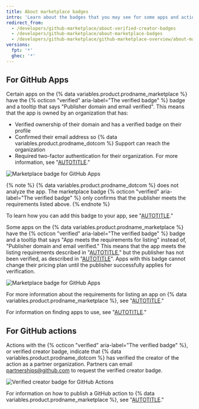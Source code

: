 ```yaml
---
title: About marketplace badges
intro: 'Learn about the badges that you may see for some apps and actions listings on {% data variables.product.prodname_marketplace %}.'
redirect_from:
  - /developers/github-marketplace/about-verified-creator-badges
  - /developers/github-marketplace/about-marketplace-badges
  - /developers/github-marketplace/github-marketplace-overview/about-marketplace-badges
versions:
  fpt: '*'
  ghec: '*'
---
```

## For GitHub Apps

Certain apps on the {% data variables.product.prodname_marketplace %} have the {% octicon "verified" aria-label="The verified badge" %} badge and a tooltip that says "Publisher domain and email verified". This means that the app is owned by an organization that has:

- Verified ownership of their domain and has a verified badge on their profile
- Confirmed their email address so {% data variables.product.prodname_dotcom %} Support can reach the organization
- Required two-factor authentication for their organization. For more information, see "[AUTOTITLE](/organizations/keeping-your-organization-secure/managing-two-factor-authentication-for-your-organization/requiring-two-factor-authentication-in-your-organization)."

![Marketplace badge for GitHub Apps](/assets/images/marketplace/apps-with-verified-publisher-badge-tooltip.png)

{% note %}
{% data variables.product.prodname_dotcom %} does not analyze the app. The marketplace badge {% octicon "verified" aria-label="The verified badge" %} only confirms that the publisher meets the requirements listed above.
{% endnote %}

To learn how you can add this badge to your app, see "[AUTOTITLE](/apps/publishing-apps-to-github-marketplace/github-marketplace-overview/applying-for-publisher-verification-for-your-organization)."

Some apps on the {% data variables.product.prodname_marketplace %} have the {% octicon "verified" aria-label="The verified badge" %} badge and a tooltip that says "App meets the requirements for listing" instead of, "Publisher domain and email verified." This means that the app meets the listing requirements described in "[AUTOTITLE](/apps/publishing-apps-to-github-marketplace/creating-apps-for-github-marketplace/requirements-for-listing-an-app)," but the publisher has not been verified, as described in "[AUTOTITLE](/apps/publishing-apps-to-github-marketplace/github-marketplace-overview/applying-for-publisher-verification-for-your-organization)". Apps with this badge cannot change their pricing plan until the publisher successfully applies for verification.

![Marketplace badge for GitHub Apps](/assets/images/marketplace/apps-with-unverified-publisher-badge-tooltip.png)

For more information about the requirements for listing an app on {% data variables.product.prodname_marketplace %}, see "[AUTOTITLE](/apps/publishing-apps-to-github-marketplace/creating-apps-for-github-marketplace/requirements-for-listing-an-app)."

For information on finding apps to use, see "[AUTOTITLE](/search-github/searching-on-github/searching-github-marketplace)."

## For GitHub actions

Actions with the {% octicon "verified" aria-label="The verified badge" %}, or  verified creator badge,  indicate that {% data variables.product.prodname_dotcom %} has verified the creator of the action as a partner organization. Partners can email <a href="mailto:partnerships@github.com">partnerships@github.com</a> to request the verified creator badge.

![Verified creator badge for GitHub Actions](/assets/images/marketplace/verified-creator-badge-for-actions.png)

For information on how to publish a GitHub action to {% data variables.product.prodname_marketplace %}, see "[AUTOTITLE](/actions/creating-actions/publishing-actions-in-github-marketplace)."
